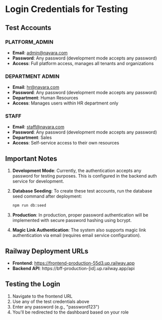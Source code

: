 # Login Credentials for Testing

## Test Accounts

### PLATFORM_ADMIN
- **Email**: admin@nayara.com
- **Password**: Any password (development mode accepts any password)
- **Access**: Full platform access, manages all tenants and organizations

### DEPARTMENT ADMIN
- **Email**: hr@nayara.com  
- **Password**: Any password (development mode accepts any password)
- **Department**: Human Resources
- **Access**: Manages users within HR department only

### STAFF
- **Email**: staff@nayara.com
- **Password**: Any password (development mode accepts any password)
- **Department**: Sales
- **Access**: Self-service access to their own resources

## Important Notes

1. **Development Mode**: Currently, the authentication accepts any password for testing purposes. This is configured in the backend auth service for development.

2. **Database Seeding**: To create these test accounts, run the database seed command after deployment:
   ```bash
   npm run db:seed
   ```

3. **Production**: In production, proper password authentication will be implemented with secure password hashing using bcrypt.

4. **Magic Link Authentication**: The system also supports magic link authentication via email (requires email service configuration).

## Railway Deployment URLs

- **Frontend**: https://frontend-production-55d3.up.railway.app
- **Backend API**: https://bff-production-[id].up.railway.app/api

## Testing the Login

1. Navigate to the frontend URL
2. Use any of the test credentials above
3. Enter any password (e.g., "password123")
4. You'll be redirected to the dashboard based on your role